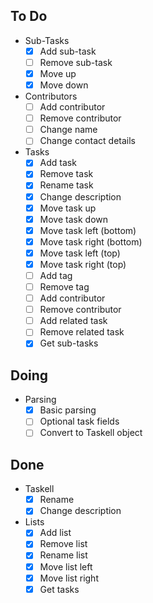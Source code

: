 ## To Do

- Sub-Tasks
    * [x] Add sub-task
    * [ ] Remove sub-task
    * [x] Move up
    * [x] Move down
- Contributors
    * [ ] Add contributor
    * [ ] Remove contributor
    * [ ] Change name
    * [ ] Change contact details
- Tasks
    * [x] Add task
    * [x] Remove task
    * [x] Rename task
    * [x] Change description
    * [x] Move task up
    * [x] Move task down
    * [x] Move task left (bottom)
    * [x] Move task right (bottom)
    * [x] Move task left (top)
    * [x] Move task right (top)
    * [ ] Add tag
    * [ ] Remove tag
    * [ ] Add contributor
    * [ ] Remove contributor
    * [ ] Add related task
    * [ ] Remove related task
    * [x] Get sub-tasks

## Doing

- Parsing
    * [x] Basic parsing
    * [ ] Optional task fields
    * [ ] Convert to Taskell object

## Done

- Taskell
    * [x] Rename
    * [x] Change description
- Lists
    * [x] Add list
    * [x] Remove list
    * [x] Rename list
    * [x] Move list left
    * [x] Move list right
    * [x] Get tasks
